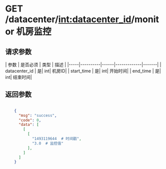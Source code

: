 # GET /datacenter/<int:datacenter_id>/monitor 机房监控


## 请求参数
| 参数 | 是否必须 | 类型 | 描述 | 
|-----|----------|------|-------------|-------|
| datacenter_id   | 是| int| 机房ID|
| start_time  | 是| int| 开始时间|
| end_time   | 是| int| 结束时间|



## 返回参数
```json

	{
	  "msg": "success",
	  "code": 0,
	  "data": [
        [
          [
            "1493119644  # 时间戳", 
            "3.0  # 监控值"
          ],
        ]
      ]
    }

```
